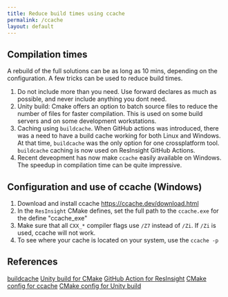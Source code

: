 ```yaml
---
title: Reduce build times using ccache
permalink: /ccache
layout: default
---
```


## Compilation times

A rebuild of the full solutions can be as long as 10 mins, depending on the configuration. A few tricks can be used to reduce build times.

1. Do not include more than you need. Use forward declares as much as possible, and never include anything you dont need. 
2. Unity build: Cmake offers an option to batch source files to reduce the number of files for faster compilation. This is used on some build servers and on some development workstations.
3. Caching using `buildcache`. When GitHub actions was introduced, there was a need to have a build cache working for both Linux and Windows. At that time, `buildcache` was the only option for one crossplatform tool. `buildcache` caching is now used on ResInsight GitHub Actions.
4. Recent deveopment has now make `ccache` easily available on Windows. The speedup in compilation time can be quite impressive.

## Configuration and use of ccache (Windows)
1. Download and install ccache https://ccache.dev/download.html
2. In the `ResInsight` CMake defines, set the full path to the `ccache.exe` for the define "ccache_exe"
3. Make sure that all `CXX_*` compiler flags use `/Z7` instead of `/Zi`. If `/Zi` is used, ccache will not work.
4. To see where your cache is located on your system, use the `ccache -p`

## References
[buildcache](https://github.com/mbitsnbites/buildcache)
[Unity build for CMake](https://cmake.org/cmake/help/latest/prop_tgt/UNITY_BUILD.html)
[GitHub Action for ResInsight](https://github.com/OPM/ResInsight/blob/dev/.github/workflows/ResInsightWithCache.yml)
[CMake config for ccache](https://github.com/OPM/ResInsight/blob/14d4022ada59aa6903e54a2bccca26d0d4907509/CMakeLists.txt#L48-L60)
[CMake config for Unity build](https://github.com/OPM/ResInsight/blob/14d4022ada59aa6903e54a2bccca26d0d4907509/CMakeLists.txt#L141-L153)
